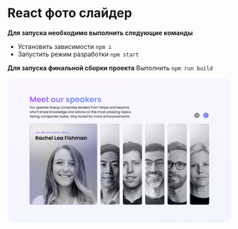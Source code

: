 # React фото слайдер

**Для запуска необходимо выполнить следующие команды**
- Установить зависимости ```npm i```
- Запустить режим разработки  ```npm start```

**Для запуска финальной сборки проекта**
Выполнить ```npm run build``` 

![React Фото Слайдер](preview.jpeg)